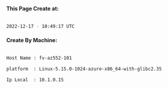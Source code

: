 
   
#### This Page Create at:

```bash

2022-12-17 - 10:49:17 UTC

```

#### Create By Machine:

```bash

Host Name : fv-az552-101

platform  : Linux-5.15.0-1024-azure-x86_64-with-glibc2.35

Ip Local  : 10.1.0.15

```

